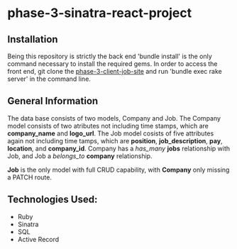 # phase-3-sinatra-react-project

## Installation 
Being this repository is strictly the back end 'bundle install' is the only command necessary to install the required gems. In order to access the front end, git clone the [phase-3-client-job-site](https://github.com/G3o-R/phase-3-client-job-site) and run 'bundle exec rake server' in the command line.

## General Information

The data base consists of two models, Company and Job. The Company model consists of two atributes not including time stamps, which are **company_name** and **logo_url**. The Job model cosists of five attributes again not including time tamps, which are **position**, **job_description**, **pay**, **location**, and **company_id**. Company has a *has_many* **jobs** relationship with Job, and Job a *belongs_to* **company** relationship. 

**Job** is the only model with full CRUD capability, with **Company** only missing a PATCH route. 

## Technologies Used:

* Ruby
* Sinatra
* SQL
* Active Record